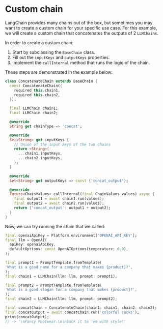 # Custom chain

LangChain provides many chains out of the box, but sometimes you may want to create a custom chain 
for your specific use case. For this example, we will create a custom chain that concatenates the 
outputs of 2 `LLMChains`.

In order to create a custom chain:

1. Start by subclassing the `BaseChain` class. 
2. Fill out the `inputKeys` and `outputKeys` properties. 
3. Implement the `callInternal` method that runs the logic of the chain.

These steps are demonstrated in the example below:

```dart
class ConcatenateChain extends BaseChain {
  const ConcatenateChain({
    required this.chain1,
    required this.chain2,
  });

  final LLMChain chain1;
  final LLMChain chain2;

  @override
  String get chainType => 'concat';

  @override
  Set<String> get inputKeys {
    // Union of the input keys of the two chains
    return <String>{
      ...chain1.inputKeys,
      ...chain2.inputKeys,
    };
  }

  @override
  Set<String> get outputKeys => const {'concat_output'};

  @override
  Future<ChainValues> callInternal(final ChainValues values) async {
    final output1 = await chain1.run(values);
    final output2 = await chain2.run(values);
    return {'concat_output': output1 + output2};
  }
}
```

Now, we can try running the chain that we called:

```dart
final openaiApiKey = Platform.environment['OPENAI_API_KEY'];
final llm = OpenAI(
  apiKey: openaiApiKey,
  defaultOptions: const OpenAIOptions(temperature: 0.9),
);

final prompt1 = PromptTemplate.fromTemplate(
'What is a good name for a company that makes {product}?',
);
final chain1 = LLMChain(llm: llm, prompt: prompt1);

final prompt2 = PromptTemplate.fromTemplate(
'What is a good slogan for a company that makes {product}?',
);
final chain2 = LLMChain(llm: llm, prompt: prompt2);

final concatChain = ConcatenateChain(chain1: chain1, chain2: chain2);
final concatOutput = await concatChain.run('colorful socks');
print(concatOutput);
// -> '\nFancy Footwear.\n\nSock it to 'em with style!'
```
